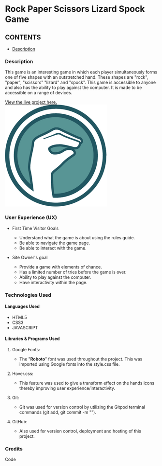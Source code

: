 # Rock Paper Scissors Lizard Spock Game

## CONTENTS

* [Description](Description)

### Description
This game is an interesting game in which each player simultaneously forms one of five shapes with an outstretched hand. These shapes are "rock", "paper", "scissors" "lizard" and "spock". 
This game is accessible to anyone and also has the ability to play against the computer. It is made to be accessible on a range of devices.

[View the live project here.](http)
<img src = "assets/images/lizard.png">

### User Experience (UX)
*  First Time Visitor Goals
   * Understand what the game is about using the rules guide.
   * Be able to navigate the game page.
   * Be able to interact with the game.

* Site Owner's goal
   * Provide a game with elements of chance.
   * Has a limited number of tries before the game is over.
   * Ability to play against the computer.
   * Have interactivity within the page.

### Technologies Used

#### Languages Used

* HTML5
* CSS3
* JAVASCRIPT

#### Libraries & Programs Used

1. Google Fonts:
   * The "**Roboto**" font was used throughout the project. This was imported 
    using Google fonts into the style.css file.

1. Hover.css:
   * This feature was used to give a transform effect on the hands icons thereby improving user experience/interactivity.

1. Git: 
   * Git was used for version control by utilizing the Gitpod terminal commands (git add, git commit -m "").

1. GitHub:
   * Also used for version control, deployment and hosting of this project.

### Credits

Code